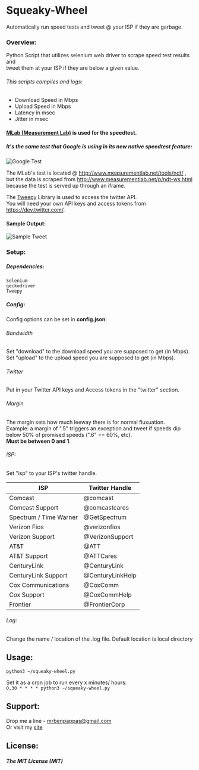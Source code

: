 # Squeaky-Wheel    
Automatically run speed tests and tweet @ your ISP if they are garbage.  
### Overview:  
Python Script that utilizes selenium web driver to scrape speed test results and  
tweet them at your ISP if they are below a given value.  
###### This scripts compiles and logs:  
* Download Speed in Mbps  
* Upload Speed in Mbps  
* Latency in msec  
* Jitter in msec  

#### [MLab (Measurement Lab)](http://www.measurementlab.net/) is used for the speedtest.  
##### It's the same test that Google is using in its new native speedtest feature:  

![Google Test](https://s24.postimg.org/vdhuc51p1/image.png)  

The MLab's test is located @ http://www.measurementlab.net/tools/ndt/ ,  
but the data is scraped from http://www.measurementlab.net/p/ndt-ws.html  
because the test is served up through an iframe.  

The [Tweepy](http://www.tweepy.org/) Library is used to access the twitter API.  
You will need your own API keys and access tokens from https://dev.twitter.com/.   

#### Sample Output:   
![Sample Tweet](https://s23.postimg.org/hv52aukjv/image.png)  

### Setup:  
##### Dependencies:  
`Selenium`  
`geckodriver`  
`Tweepy`  

##### Config:  
Config options can be set in **config.json**:  

###### Bandwidth  
Set "download" to the download speed you are supposed to get (in Mbps).  
Set "upload" to the upload speed you are supposed to get (in Mbps).  
###### Twitter
Put in your Twitter API keys and Access tokens in the "twitter" section.  
###### Margin  
The margin sets how much leeway there is for normal fluxuation.  
Example: a margin of ".5" triggers an exception and tweet if speeds dip  
below 50% of promised speeds (".6" == 60%, etc).  
**Must be between 0 and 1**.
###### ISP:  
Set "isp" to your ISP's twitter handle.  

| ISP | Twitter Handle |  
| --- | --- |   
| Comcast | @comcast |  
| Comcast Support | @comcastcares |  
| Spectrum / Time Warner |  @GetSpectrum |  
| Verizon Fios | @verizonfios |  
| Verizon Support | @VerizonSupport |  
| AT&T | @ATT |  
| AT&T Support | @ATTCares |  
| CenturyLink | @CenturyLink |  
| CenturyLink Support | @CenturyLinkHelp |  
| Cox Communications | @CoxComm |  
| Cox Support | @CoxCommHelp |  
| Frontier | @FrontierCorp |  
###### Log:  
Change the name / location of the .log file. Default location is local directory  

## Usage:  
`python3 ~/squeaky-wheel.py`  

Set it as a cron job to run every x minutes/ hours:  
`0,30 * * * * python3 ~/squeaky-wheel.py`  

## Support:  
Drop me a line - mrbenpappas@gmail.com  
Or visit my [site](http://mrbenpappas.com)  
## License:  
##### The MIT License (MIT)  
